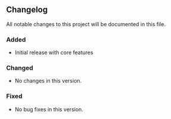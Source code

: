 ## Changelog
All notable changes to this project will be documented in this file.
### Added
- Initial release with core features
### Changed
- No changes in this version.

### Fixed
- No bug fixes in this version.